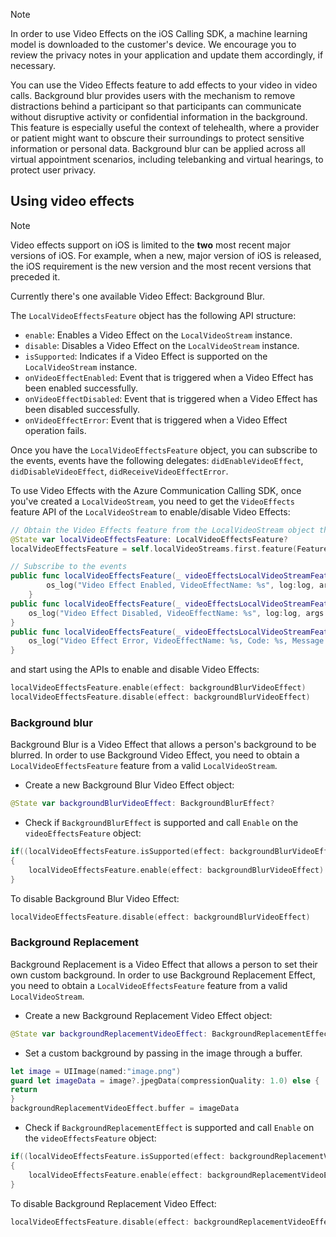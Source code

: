 > [!Note]
> In order to use Video Effects on the iOS Calling SDK, a machine learning model is downloaded to the customer's device. We encourage you to review the privacy notes in your application and update them accordingly, if necessary.

You can use the Video Effects feature to add effects to your video in video calls. Background blur provides users with the mechanism to remove distractions behind a participant so that participants can communicate without disruptive activity or confidential information in the background. This feature is especially useful the context of telehealth, where a provider or patient might want to obscure their surroundings to protect sensitive information or personal data. Background blur can be applied across all virtual appointment scenarios, including telebanking and virtual hearings, to protect user privacy.

## Using video effects

> [!Note]
> Video effects support on iOS is limited to the **two** most recent major versions of iOS. For example, when a new, major version of iOS is released, the iOS requirement is the new version and the most recent versions that preceded it.

Currently there's one available Video Effect: Background Blur.

The `LocalVideoEffectsFeature` object has the following API structure:

- `enable`: Enables a Video Effect on the `LocalVideoStream` instance.
- `disable`: Disables a Video Effect on the `LocalVideoStream` instance.
- `isSupported`: Indicates if a Video Effect is supported on the `LocalVideoStream` instance. 
- `onVideoEffectEnabled`: Event that is triggered when a Video Effect has been enabled successfully.
- `onVideoEffectDisabled`: Event that is triggered when a Video Effect has been disabled successfully.
- `onVideoEffectError`: Event that is triggered when a Video Effect operation fails.

Once you have the `LocalVideoEffectsFeature` object, you can subscribe to the events, events have the following delegates: `didEnableVideoEffect`, `didDisableVideoEffect`, `didReceiveVideoEffectError`. 

To use Video Effects with the Azure Communication Calling SDK, once you've created a `LocalVideoStream`, you need to get the `VideoEffects` feature API of the `LocalVideoStream` to enable/disable Video Effects:

```swift
// Obtain the Video Effects feature from the LocalVideoStream object that is sending the video.
@State var localVideoEffectsFeature: LocalVideoEffectsFeature?
localVideoEffectsFeature = self.localVideoStreams.first.feature(Features.localVideoEffects)
```

```swift
// Subscribe to the events
public func localVideoEffectsFeature(_ videoEffectsLocalVideoStreamFeature: LocalVideoEffectsFeature, didEnableVideoEffect args: VideoEffectEnabledEventArgs) {
        os_log("Video Effect Enabled, VideoEffectName: %s", log:log, args.videoEffectName)
    }
public func localVideoEffectsFeature(_ videoEffectsLocalVideoStreamFeature: LocalVideoEffectsFeature, didDisableVideoEffect args: VideoEffectDisabledEventArgs) {
    os_log("Video Effect Disabled, VideoEffectName: %s", log:log, args.videoEffectName)
}
public func localVideoEffectsFeature(_ videoEffectsLocalVideoStreamFeature: LocalVideoEffectsFeature, didReceiveVideoEffectError args: VideoEffectErrorEventArgs) {
    os_log("Video Effect Error, VideoEffectName: %s, Code: %s, Message: %s", log:log, args.videoEffectName, args.code, args.message)
}
```

and start using the APIs to enable and disable Video Effects:

```swift
localVideoEffectsFeature.enable(effect: backgroundBlurVideoEffect)
localVideoEffectsFeature.disable(effect: backgroundBlurVideoEffect)
```

### Background blur

Background Blur is a Video Effect that allows a person's background to be blurred. In order to use Background Video Effect, you need to obtain a `LocalVideoEffectsFeature` feature from a valid `LocalVideoStream`.

- Create a new Background Blur Video Effect object:

```swift
@State var backgroundBlurVideoEffect: BackgroundBlurEffect?
```

- Check if `BackgroundBlurEffect` is supported and call `Enable` on the `videoEffectsFeature` object:

```swift
if((localVideoEffectsFeature.isSupported(effect: backgroundBlurVideoEffect)) != nil)
{
    localVideoEffectsFeature.enable(effect: backgroundBlurVideoEffect)
}
```

To disable Background Blur Video Effect:

```swift
localVideoEffectsFeature.disable(effect: backgroundBlurVideoEffect)
```

### Background Replacement
Background Replacement is a Video Effect that allows a person to set their own custom background. In order to use Background Replacement Effect, you need to obtain a `LocalVideoEffectsFeature` feature from a valid `LocalVideoStream`.

- Create a new Background Replacement Video Effect object:

```swift
@State var backgroundReplacementVideoEffect: BackgroundReplacementEffect?
```

- Set a custom background by passing in the image through a buffer.

```swift
let image = UIImage(named:"image.png")
guard let imageData = image?.jpegData(compressionQuality: 1.0) else {
return
}
backgroundReplacementVideoEffect.buffer = imageData
```

- Check if `BackgroundReplacementEffect` is supported and call `Enable` on the `videoEffectsFeature` object:

```swift
if((localVideoEffectsFeature.isSupported(effect: backgroundReplacementVideoEffect)) != nil)
{
    localVideoEffectsFeature.enable(effect: backgroundReplacementVideoEffect)
}
```

To disable Background Replacement Video Effect:

```swift
localVideoEffectsFeature.disable(effect: backgroundReplacementVideoEffect)
```
